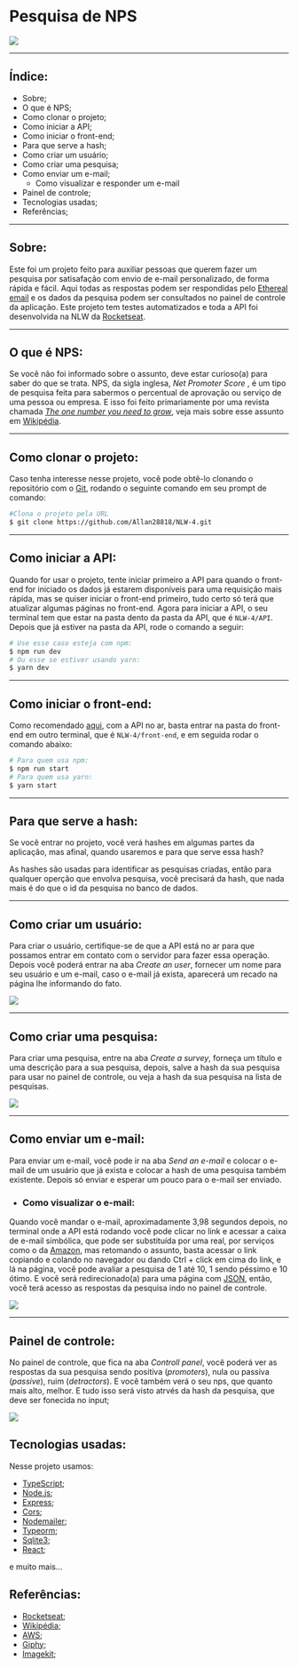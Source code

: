 <h1>Pesquisa de NPS</h1>

<img src = "https://ik.imagekit.io/jp1xbaqmsn6/20210302_171712_0-UXSIF2A.png">

---

## Índice:
- Sobre;
- O que é NPS;
- Como clonar o projeto;
- Como iniciar a API;
- Como iniciar o front-end;
- Para que serve a hash;
- Como criar um usuário;
- Como criar uma pesquisa;
- Como enviar um e-mail; 
  - Como visualizar e responder um e-mail  
- Painel de controle;
- Tecnologias usadas;
- Referências;
---
## Sobre:
Este foi um projeto feito para auxiliar pessoas que querem fazer um pesquisa por satisafação com envio de e-mail personalizado, de forma rápida e fácil. Aqui todas as respostas podem ser respondidas pelo [Ethereal email](https://ethereal.email/) e os dados da pesquisa podem ser consultados no painel de controle da aplicação. Este projeto tem testes automatizados e toda a API foi desenvolvida na NLW da [Rocketseat](https://rocketseat.com.br/).

---

## O que é NPS:
Se você não foi informado sobre o assunto, deve estar curioso(a) para saber do que se trata. NPS, da sigla inglesa, *Net Promoter Score* , é um tipo de pesquisa feita para sabermos o percentual de aprovação ou serviço de uma pessoa ou empresa. E isso foi feito primariamente por uma revista chamada [*The one number you need to grow*](https://hbr.org/2003/12/the-one-number-you-need-to-grow), veja mais sobre esse assunto em [Wikipédia](https://pt.wikipedia.org/wiki/Net_Promoter_Score).

---

## Como clonar o projeto:
Caso tenha interesse nesse projeto, você pode obtê-lo clonando o repositório com o [Git](https://git-scm.com/), rodando o seguinte comando em seu prompt de comando:
```bash
#Clona o projeto pela URL
$ git clone https://github.com/Allan28818/NLW-4.git
```

---

## Como iniciar a API:
Quando for usar o projeto, tente iniciar primeiro a API para quando o front-end for iniciado os dados já estarem disponíveis para uma requisição mais rápida, mas se quiser iniciar o front-end primeiro, tudo certo só terá que atualizar algumas páginas no front-end. Agora para iniciar a API, o seu terminal tem que estar na pasta dento da pasta da API, que é ```NLW-4/API```. Depois que já estiver na pasta da API, rode o comando a seguir:
```bash
# Use esse caso esteja com npm:
$ npm run dev
# Ou esse se estiver usando yarn:
$ yarn dev
```
---

## Como iniciar o front-end:
Como recomendado [aqui](#-como-iniciar-a-api), com a API no ar, basta entrar na pasta do front-end em outro terminal, que é ```NLW-4/front-end```, e em seguida rodar o comando abaixo:

```bash
# Para quem usa npm:
$ npm run start
# Para quem usa yarn:
$ yarn start
```
---

## Para que serve a hash:
Se você entrar no projeto, você verá hashes em algumas partes da aplicação, mas afinal, quando usaremos e para que serve essa hash?

As hashes são usadas para identificar as pesquisas criadas, então para qualquer operção que envolva pesquisa, você precisará da hash, que nada mais é do que o id da pesquisa no banco de dados.

---

## Como criar um usuário:
Para criar o usuário, certifique-se de que a API  está no ar para que possamos entrar em contato com o servidor para fazer essa operação. Depois você poderá entrar na aba *Create an user*, fornecer um nome para seu usuário e um e-mail, caso o e-mail já exista, aparecerá um recado na página lhe informando do fato.

<img src = "https://media.giphy.com/media/NCtgW9HiLWiU81vpPz/giphy.gif">

----

## Como criar uma pesquisa:
Para criar uma pesquisa, entre na aba *Create a survey*, forneça um título e uma descrição para a sua pesquisa, depois, salve a hash da sua pesquisa para usar no painel de controle, ou veja a hash da sua pesquisa na lista de pesquisas.

<img src = "https://media.giphy.com/media/E2u5tWf2f5cZoWQdzs/giphy.gif">

---

## Como enviar um e-mail:
Para enviar um e-mail, você pode ir na aba *Send an e-mail* e colocar o e-mail de um usuário que já exista e colocar a hash de uma pesquisa também existente. Depois só enviar e esperar um pouco para o e-mail ser enviado.

- ### Como visualizar o e-mail:
Quando você mandar o e-mail, aproximadamente 3,98 segundos depois, no terminal onde a API está rodando você pode clicar no link e acessar a caixa de e-mail simbólica, que pode ser substituída por uma real, por serviços como o da [Amazon](https://aws.amazon.com/pt/getting-started/hands-on/send-an-email/), mas retomando o assunto, basta acessar o link copiando e colando no navegador ou dando Ctrl + click em cima do link, e lá na página, você pode avaliar a pesquisa de 1 até 10, 1 sendo péssimo e 10 ótimo. E você será redirecionado(a) para uma página com [JSON](https://www.json.org/json-en.html), então, você terá acesso as respostas da pesquisa indo no painel de controle.

<img src = "https://media.giphy.com/media/7QkATM5hvlfalyUmUg/giphy.gif">

---

## Painel de controle:
No painel de controle, que fica na aba *Controll panel*, você poderá ver as respostas da sua pesquisa sendo positiva (*promoters*), nula ou passiva (*passive*), ruim (*detractors*). E você também verá o seu nps, que quanto mais alto, melhor. E tudo isso será visto atrvés da hash da pesquisa, que deve ser fonecida no input;

<img src = "https://media.giphy.com/media/teg2lWPUQSLvhqraLF/giphy.gif">


## Tecnologias usadas:
Nesse projeto usamos:
- [TypeScript](https://www.typescriptlang.org/);
- [Node.js](https://nodejs.org/en/);
- [Express](https://expressjs.com/pt-br/);
- [Cors](https://developer.mozilla.org/pt-BR/docs/Web/HTTP/CORS);
- [Nodemailer](https://nodemailer.com/about/);
- [Typeorm](https://typeorm.io/#/);
- [Sqlite3](https://www.sqlite.org/index.html);
- [React](https://pt-br.reactjs.org/docs/getting-started.html);

 e muito mais...

## Referências:
- [Rocketseat](https://rocketseat.com.br/);
- [Wikipédia](https://pt.wikipedia.org/wiki/Wikip%C3%A9dia:P%C3%A1gina_principal);
- [AWS](https://aws.amazon.com/free/?trk=ps_a134p000003yhPXAAY&trkCampaign=acq_paid_search_brand&sc_channel=ps&sc_campaign=acquisition_BR&sc_publisher=google&sc_category=core-main&sc_country=BR&sc_geo=LATAM&sc_outcome=Acquisition&sc_detail=aws&sc_content=Brand_Core_aws_e&sc_matchtype=e&sc_segment=454435137069&sc_medium=ACQ-P|PS-GO|Brand|Desktop|SU|Core-Main|Core|BR|EN|Text&s_kwcid=AL!4422!3!454435137069!e!!g!!aws&ef_id=Cj0KCQiA4feBBhC9ARIsABp_nbXz14uCXdJXNfz-CY0muuyATKFWGs9Errkd3ONDm1Mxg7QKYq0rG64aApvUEALw_wcB:G:s&s_kwcid=AL!4422!3!454435137069!e!!g!!aws&all-free-tier.sort-by=item.additionalFields.SortRank&all-free-tier.sort-order=asc);
- [Giphy](https://giphy.com/create/gifmaker);
- [Imagekit](https://imagekit.io/dashboard#media-library);